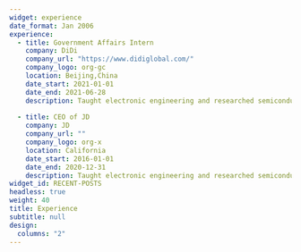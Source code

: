 ```yaml
---
widget: experience
date_format: Jan 2006
experience: 
  - title: Government Affairs Intern
    company: DiDi
    company_url: "https://www.didiglobal.com/"
    company_logo: org-gc
    location: Beijing,China
    date_start: 2021-01-01
    date_end: 2021-06-28
    description: Taught electronic engineering and researched semiconductor physics. 
             
  - title: CEO of JD
    company: JD
    company_url: ""
    company_logo: org-x
    location: California
    date_start: 2016-01-01
    date_end: 2020-12-31
    description: Taught electronic engineering and researched semiconductor physics.
widget_id: RECENT-POSTS
headless: true
weight: 40
title: Experience
subtitle: null
design:
  columns: "2"
---
```

